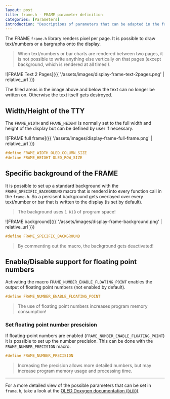 ```yaml
---
layout: post
title: frame.h - FRAME parameter definition
categories: [Parameters]
introduction: "Descriptions of parameters that can be adapted in the frame header"
---
```


The FRAME `frame.h` library renders pixel per page. It is possible to draw text/numbers or a bargraphs onto the display.

> When text/numbers or bar charts are rendered between two pages, it is not possible to write anything else vertically on that pages (except background, which is rendered at all times!).

![FRAME Text 2 Pages]({{ '/assets/images/display-frame-text-2pages.png' | relative_url }})

The filled areas in the image above and below the text can no longer be written on. Otherwise the text itself gets destroyed.

## Width/Height of the TTY

The `FRAME_WIDTH` and `FRAME_HEIGHT` is normally set to the full width and height of the display but can be defined by user if necessary.

![FRAME full frame]({{ '/assets/images/display-frame-full-frame.png' | relative_url }})

```c
#define FRAME_WIDTH OLED_COLUMN_SIZE
#define FRAME_HEIGHT OLED_ROW_SIZE
```

## Specific background of the FRAME

It is possible to set up a standard background with the `FRAME_SPECIFIC_BACKGROUND` macro that is renderd into every function call in the `frame.h`. So a persisent background gets overlayed over every text/number or bar that is written to the display (is set by default).

> The background uses `1 KiB` of program space!

![FRAME background]({{ '/assets/images/display-frame-background.png' | relative_url }})

```c
#define FRAME_SPECIFIC_BACKGROUND
```

> By commenting out the macro, the background gets deactivated!

## Enable/Disable support for floating point numbers

Activating the macro `FRAME_NUMBER_ENABLE_FLOATING_POINT` enables the output of floating point numbers  (not enabled by default).

```c
#define FRAME_NUMBER_ENABLE_FLOATING_POINT
```

> The use of floating point numbers increases program memory consumption!

### Set floating point number prescision

If floating-point numbers are enabled (`FRAME_NUMBER_ENABLE_FLOATING_POINT`) it is possible to set up the number precision. This can be done with the `FRAME_NUMBER_PRECISION` macro.

```c
#define FRAME_NUMBER_PRECISION
```

> Increasing the precision allows more detailed numbers, but may increase program memory usage and processing time.

---

For a more detailed view of the possible parameters that can be set in `frame.h`, take a look at the [OLED Doxygen documentation (`OLDD`)](https://0x007e.github.io/oled/doxygen/frame_8h.html).
